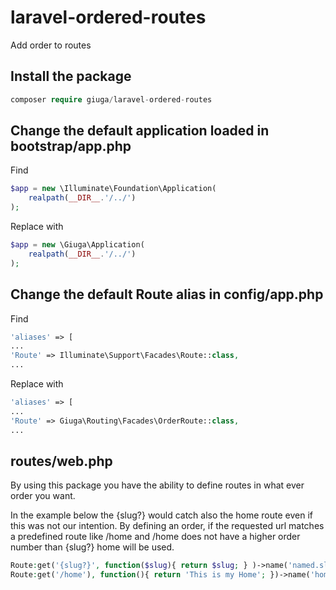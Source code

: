 # laravel-ordered-routes
Add order to routes

## Install the package
```php
composer require giuga/laravel-ordered-routes
```

## Change the default application loaded in bootstrap/app.php

Find

```php
$app = new \Illuminate\Foundation\Application(
    realpath(__DIR__.'/../')
);
```

Replace with
```php
$app = new \Giuga\Application(
    realpath(__DIR__.'/../')
);
```

## Change the default Route alias in config/app.php

Find
```php
'aliases' => [
...
'Route' => Illuminate\Support\Facades\Route::class,
...
```

Replace with
```php
'aliases' => [
...
'Route' => Giuga\Routing\Facades\OrderRoute::class,
...
```

## routes/web.php

By using this package you have the ability to define routes in what ever order you want.

In the example below the {slug?} would catch also the home route even if this was not our intention. By defining an order, 
if the requested url matches a predefined route like /home and /home does not have a higher order number than {slug?} home will be used.
```php
Route:get('{slug?}', function($slug){ return $slug; } )->name('named.slug')->order(999);
Route:get('/home'), function(){ return 'This is my Home'; })->name('home');
```
